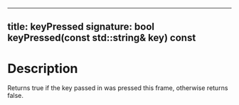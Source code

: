 ----
title: keyPressed
signature: bool keyPressed(const std::string& key) const
---

# Description
Returns true if the key passed in was pressed this frame, otherwise returns false.
